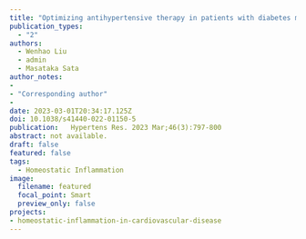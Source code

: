 ```yaml
---
title: "Optimizing antihypertensive therapy in patients with diabetes mellitus "
publication_types:
  - "2"
authors:
  - Wenhao Liu
  - admin
  - Masataka Sata
author_notes:
- 
- "Corresponding author"
-
date: 2023-03-01T20:34:17.125Z
doi: 10.1038/s41440-022-01150-5
publication:   Hypertens Res. 2023 Mar;46(3):797-800
abstract: not available.
draft: false
featured: false
tags:
  - Homeostatic Inflammation
image:
  filename: featured
  focal_point: Smart
  preview_only: false
projects:
- homeostatic-inflammation-in-cardiovascular-disease
---
```


